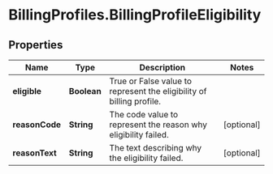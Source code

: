 # BillingProfiles.BillingProfileEligibility

## Properties
Name | Type | Description | Notes
------------ | ------------- | ------------- | -------------
**eligible** | **Boolean** | True or False value to represent the eligibility of billing profile. | 
**reasonCode** | **String** | The code value to represent the reason why eligibility failed. | [optional] 
**reasonText** | **String** | The text describing why the eligibility failed. | [optional] 


